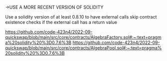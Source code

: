 ->USE A MORE RECENT VERSION OF SOLIDITY

Use a solidity version of at least 0.8.10 to have external calls skip contract existence checks if the external call has a return value

https://github.com/code-423n4/2022-09-quickswap/blob/main/src/core/contracts/AlgebraFactory.sol#:~:text=pragma%20solidity%20%3D0.7.6%3B
https://github.com/code-423n4/2022-09-quickswap/blob/main/src/core/contracts/AlgebraPool.sol#:~:text=pragma%20solidity%20%3D0.7.6%3B
